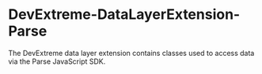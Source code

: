 # DevExtreme-DataLayerExtension-Parse
The DevExtreme data layer extension contains classes used to access data via the Parse JavaScript SDK.
